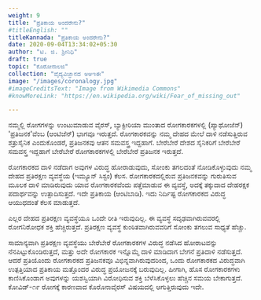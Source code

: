 ```yaml
---
weight: 9
title: "ಪ್ರತಿಕಾಯ ಅಂದರೇನು?"
#titleEnglish: ""
titleKannada: "ಪ್ರತಿಕಾಯ ಅಂದರೇನು?"
date: 2020-09-04T13:34:02+05:30
author: "ಟಿ. ಜಿ. ಶ್ರೀನಿಧಿ"
draft: true
topic: "ಕೊರೋನಾಲಜಿ"
collection: "ವೈದ್ಯವಿಜ್ಞಾನದ ಅಆಇಈ"
image: "/images/coronalogy.jpg"
#imageCreditsText: "Image from Wikimedia Commons"
#knowMoreLink: "https://en.wikipedia.org/wiki/Fear_of_missing_out"

---
```


ನಮ್ಮಲ್ಲಿ ರೋಗಗಳನ್ನು ಉಂಟುಮಾಡುವ ವೈರಸ್, ಬ್ಯಾಕ್ಟೀರಿಯಾ ಮುಂತಾದ ರೋಗಕಾರಕಗಳಲ್ಲಿ (ಪ್ಯಾಥೋಜೆನ್) 'ಪ್ರತಿಜನಕ'ವೆಂಬ (ಆಂಟಿಜೆನ್) ಭಾಗವೂ ಇರುತ್ತದೆ. ರೋಗಕಾರಕವನ್ನು ನಮ್ಮ ದೇಹದ ಮೇಲೆ ದಾಳಿ ನಡೆಸುತ್ತಿರುವ ಶತ್ರುಸೈನಿಕ ಎಂದುಕೊಂಡರೆ, ಪ್ರತಿಜನಕವು ಆತನ ಸಮವಸ್ತ್ರ ಇದ್ದಹಾಗೆ. ಬೇರೆಬೇರೆ ದೇಶದ ಸೈನಿಕರಿಗೆ ಬೇರೆಬೇರೆ ಸಮವಸ್ತ್ರ ಇದ್ದಹಾಗೆ ಬೇರೆಬೇರೆ ರೋಗಕಾರಕಗಳಲ್ಲಿ ಬೇರೆಬೇರೆ ಪ್ರತಿಜನಕ ಇರುತ್ತದೆ. 

ರೋಗಕಾರಕದ ದಾಳಿ ನಡೆದಾಗ ಅವುಗಳ ವಿರುದ್ಧ ಹೋರಾಡುವುದು, ಸೋಂಕು ತಗಲದಂತೆ ನೋಡಿಕೊಳ್ಳುವುದು ನಮ್ಮ ದೇಹದ ಪ್ರತಿರಕ್ಷಣ ವ್ಯವಸ್ಥೆಯ (ಇಮ್ಯೂನ್ ಸಿಸ್ಟಂ) ಕೆಲಸ. ರೋಗಕಾರಕದಲ್ಲಿರುವ ಪ್ರತಿಜನಕವನ್ನು ಗುರುತಿಸುವ ಮೂಲಕ ದಾಳಿ ಮಾಡಿರುವುದು ಯಾವ ರೋಗಕಾರಕವೆಂದು ಪತ್ತೆಮಾಡುವ ಈ ವ್ಯವಸ್ಥೆ, ಅದಕ್ಕೆ ತಕ್ಕುದಾದ ದೇಹರಕ್ಷಕ ಪದಾರ್ಥವನ್ನು ಉತ್ಪಾದಿಸುತ್ತದೆ. ಇದೇ ಪ್ರತಿಕಾಯ (ಆಂಟಿಬಾಡಿ). ಇದು ನಿರ್ದಿಷ್ಟ ರೋಗಕಾರಕದ ವಿರುದ್ಧ ಆಯುಧದಂತೆ ಕೆಲಸ ಮಾಡುತ್ತದೆ.

ಎಲ್ಲರ ದೇಹದ ಪ್ರತಿರಕ್ಷಣ ವ್ಯವಸ್ಥೆಯೂ ಒಂದೇ ರೀತಿ ಇರುವುದಿಲ್ಲ. ಈ ವ್ಯವಸ್ಥೆ ಸದೃಢವಾಗಿರುವವರಲ್ಲಿ ರೋಗನಿರೋಧಕ ಶಕ್ತಿ ಹೆಚ್ಚಿರುತ್ತದೆ. ಪ್ರತಿರಕ್ಷಣ ವ್ಯವಸ್ಥೆ ಕುಂಠಿತವಾಗಿರುವವರಿಗೆ ಸೋಂಕು ತಗಲುವ ಸಾಧ್ಯತೆ ಹೆಚ್ಚು. 

ಸಾಮಾನ್ಯವಾಗಿ ಪ್ರತಿರಕ್ಷಣ ವ್ಯವಸ್ಥೆಯು ಬೇರೆಬೇರೆ ರೋಗಕಾರಕಗಳ ವಿರುದ್ಧ ನಡೆಸಿದ ಹೋರಾಟವನ್ನು ನೆನಪಿಟ್ಟುಕೊಂಡಿರುತ್ತದೆ, ಮತ್ತು ಅದೇ ರೋಗಕಾರಕ ಇನ್ನೊಮ್ಮೆ ದಾಳಿ ಮಾಡಿದಾಗ ಬೇಗನೆ ಪ್ರತಿದಾಳಿ ನಡೆಸುತ್ತದೆ. ಆದರೆ ಪ್ರತಿಯೊಂದು ರೋಗಕಾರಕದ ಪ್ರತಿಜನಕವೂ ವಿಭಿನ್ನವಾಗಿರುವುದರಿಂದ, ಒಂದು ರೋಗಕಾರಕದ ವಿರುದ್ಧವಾಗಿ ಉತ್ಪತ್ತಿಯಾದ ಪ್ರತಿಕಾಯ ಮತ್ತೊಂದರ ವಿರುದ್ಧ ಪ್ರಯೋಜನಕ್ಕೆ ಬರುವುದಿಲ್ಲ. ಹೀಗಾಗಿ, ಹೊಸ ರೋಗಕಾರಕಗಳು ಕಾಣಿಸಿಕೊಂಡಾಗ ಅವುಗಳನ್ನು ಯಶಸ್ವಿಯಾಗಿ ವಿರೋಧಿಸುವ ಶಕ್ತಿ ಬೆಳೆಸಿಕೊಳ್ಳಲು ಹೆಚ್ಚಿನ ಸಮಯ ಬೇಕಾಗುತ್ತದೆ. ಕೋವಿಡ್-೧೯ ರೋಗಕ್ಕೆ ಕಾರಣವಾದ ಕೊರೊನಾವೈರಸ್ ವಿಷಯದಲ್ಲಿ ಆಗುತ್ತಿರುವುದು ಇದೇ.